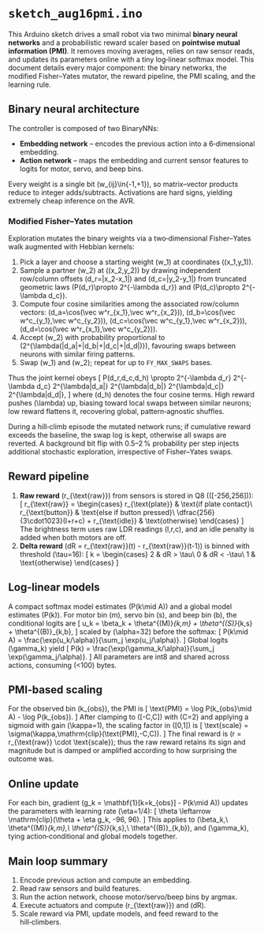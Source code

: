 # `sketch_aug16pmi.ino`

This Arduino sketch drives a small robot via two minimal **binary neural networks** and a probabilistic reward scaler based on **pointwise mutual information (PMI)**. It removes moving averages, relies on raw sensor reads, and updates its parameters online with a tiny log‑linear softmax model. This document details every major component: the binary networks, the modified Fisher–Yates mutator, the reward pipeline, the PMI scaling, and the learning rule.

## Binary neural architecture
The controller is composed of two BinaryNNs:

* **Embedding network** – encodes the previous action into a 6‑dimensional embedding.
* **Action network** – maps the embedding and current sensor features to logits for motor, servo, and beep bins.

Every weight is a single bit \(w_{ij}\in\{-1,+1\}\), so matrix–vector products reduce to integer adds/subtracts. Activations are hard signs, yielding extremely cheap inference on the AVR.

### Modified Fisher–Yates mutation
Exploration mutates the binary weights via a two‑dimensional Fisher–Yates walk augmented with Hebbian kernels:

1. Pick a layer and choose a starting weight \(w_1\) at coordinates \((x_1,y_1)\).
2. Sample a partner \(w_2\) at \((x_2,y_2)\) by drawing independent row/column offsets \(d_r=|x_2-x_1|\) and \(d_c=|y_2-y_1|\) from truncated geometric laws
   \(P(d_r)\propto 2^{-\lambda d_r}\) and \(P(d_c)\propto 2^{-\lambda d_c}\).
3. Compute four cosine similarities among the associated row/column vectors:
   \(d_a=\cos(\vec w^r_{x_1},\vec w^r_{x_2})\),
   \(d_b=\cos(\vec w^c_{y_1},\vec w^c_{y_2})\),
   \(d_c=\cos(\vec w^c_{y_1},\vec w^r_{x_2})\),
   \(d_d=\cos(\vec w^r_{x_1},\vec w^c_{y_2})\).
4. Accept \(w_2\) with probability proportional to
   \(2^{\lambda(|d_a|+|d_b|+|d_c|+|d_d|)}\), favouring swaps between neurons with similar firing patterns.
5. Swap \(w_1\) and \(w_2\); repeat for up to `FY_MAX_SWAPS` bases.

Thus the joint kernel obeys
\[
P(d_r,d_c,d_h) \propto 2^{-\lambda d_r}
                       2^{-\lambda d_c}
                       2^{\lambda|d_a|}
                       2^{\lambda|d_b|}
                       2^{\lambda|d_c|}
                       2^{\lambda|d_d|},
\]
where \(d_h\) denotes the four cosine terms. High reward pushes \(\lambda\) up, biasing toward local swaps between similar neurons; low reward flattens it, recovering global, pattern‑agnostic shuffles.

During a hill‑climb episode the mutated network runs; if cumulative reward exceeds the baseline, the swap log is kept, otherwise all swaps are reverted. A background bit flip with 0.5–2 % probability per step injects additional stochastic exploration, irrespective of Fisher–Yates swaps.

## Reward pipeline
1. **Raw reward** \(r_{\text{raw}}\) from sensors is stored in Q8 (\([-256,256]\)):
   \[
   r_{\text{raw}} = \begin{cases}
     r_{\text{plate}} & \text{if plate contact}\\
     r_{\text{button}} & \text{else if button pressed}\\
     \dfrac{256}{3\cdot1023}(l+r+c) + r_{\text{idle}} & \text{otherwise}
   \end{cases}
   \]
   The brightness term uses raw LDR readings \(l,r,c\), and an idle penalty is added when both motors are off.
2. **Delta reward** \(dR = r_{\text{raw}}(t) - r_{\text{raw}}(t-1)\) is binned with threshold \(\tau=16\):
   \[
   k = \begin{cases}
     2 & dR > \tau\\
     0 & dR < -\tau\\
     1 & \text{otherwise}
   \end{cases}
   \]

## Log‑linear models
A compact softmax model estimates \(P(k\mid A)\) and a global model estimates \(P(k)\). For motor bin \(m\), servo bin \(s\), and beep bin \(b\), the conditional logits are
\[
  u_k = \beta_k + \theta^{(M)}_{k,m} + \theta^{(S)}_{k,s} + \theta^{(B)}_{k,b},
\]
scaled by \(\alpha=32\) before the softmax:
\[
  P(k\mid A) = \frac{\exp(u_k/\alpha)}{\sum_j \exp(u_j/\alpha)}.
\]
Global logits \(\gamma_k\) yield
\[
  P(k) = \frac{\exp(\gamma_k/\alpha)}{\sum_j \exp(\gamma_j/\alpha)}.
\]
All parameters are int8 and shared across actions, consuming \(<100\) bytes.

## PMI‑based scaling
For the observed bin \(k_{obs}\), the PMI is
\[
  \text{PMI} = \log P(k_{obs}\mid A) - \log P(k_{obs}).
\]
After clamping to \([-C,C]\) with \(C=2\) and applying a sigmoid with gain \(\kappa=1\), the scaling factor in \([0,1]\) is
\[
  \text{scale} = \sigma(\kappa\,\mathrm{clip}(\text{PMI},-C,C)).
\]
The final reward is \(r = r_{\text{raw}} \cdot \text{scale}\); thus the raw reward retains its sign and magnitude but is damped or amplified according to how surprising the outcome was.

## Online update
For each bin, gradient \(g_k = \mathbf{1}[k=k_{obs}] - P(k\mid A)\) updates the parameters with learning rate \(\eta=1/4\):
\[
  \theta \leftarrow \mathrm{clip}(\theta + \eta g_k, -96, 96).
\]
This applies to \(\beta_k,\ \theta^{(M)}_{k,m},\ \theta^{(S)}_{k,s},\ \theta^{(B)}_{k,b}\), and \(\gamma_k\), tying action‑conditional and global models together.

## Main loop summary
1. Encode previous action and compute an embedding.
2. Read raw sensors and build features.
3. Run the action network, choose motor/servo/beep bins by argmax.
4. Execute actuators and compute \(r_{\text{raw}}\) and \(dR\).
5. Scale reward via PMI, update models, and feed reward to the hill‑climbers.

